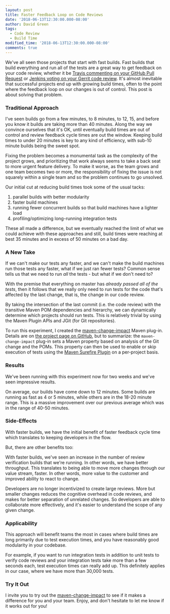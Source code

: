 ```yaml
---
layout: post
title: Faster Feedback Loop on Code Reviews
date: '2018-06-13T12:30:00.000-08:00'
author: David Green
tags:
  - Code Review
  - Build Time
modified_time: '2018-06-13T12:30:00.000-08:00'
comments: true
---
```


We've all seen those projects that start with fast builds. Fast builds that build everything and run all of the tests are a great way to get feedback on your code review, whether it be [Travis commenting on your GitHub Pull Request](https://docs.travis-ci.com/user/pull-requests/) or [Jenkins voting on your Gerrit code review](https://wiki.jenkins.io/display/JENKINS/Gerrit+Trigger). It's almost inevitable that successful projects end up with growing build times, often to the point where the feedback loop on our changes is out of control.  This post is about solving that problem.

### Traditional Approach

I've seen builds go from a few minutes, to 8 minutes, to 12, 15, and before you know it builds are taking more than 40 minutes.  Along the way we convince ourselves that it's OK, until eventually build times are out of control and review feedback cycle times are out the window.  Keeping build times to under 20 minutes is key to any kind of efficiency, with sub-10 minute builds being the sweet spot.

Fixing the problem becomes a monumental task as the complexity of the project grows, and prioritizing that work always seems to take a back seat to more urgent feature delivery.  To make it worse, as the team grows and one team becomes two or more, the responsibility of fixing the issue is not squarely within a single team and so the problem continues to go unsolved.

Our initial cut at reducing build times took some of the usual tacks:
1. parallel builds with better modularity
2. faster build machines
3. running fewer concurrent builds so that build machines have a lighter load
4. profiling/optimizing long-running integration tests

These all made a difference, but we eventually reached the limit of what we could achieve with these approaches and still, build times were reaching at best 35 minutes and in excess of 50 minutes on a bad day.

### A New Take

If we can't make our tests any faster, and we can't make the build machines run those tests any faster, what if we just ran fewer tests?  Common sense tells us that we need to run _all_ the tests - but what if we don't need to?  

With the premise that everything on master has _already passed all of the tests_, then it follows that we really only need to run tests for the code that's affected by the last change, that is, the change in our code review.

By taking the intersection of the last commit (i.e. the code review) with the transitive Maven POM dependencies and hierarchy, we can dynamically determine which projects should run tests.  This is relatively trivial by using the Maven Plugin APIs and JGit (for Git repositories).  

To run this experiment, I created the [maven-change-impact](https://github.com/greensopinion/maven-change-impact) Maven plug-in.  Details are on [the project page on GitHub](https://github.com/greensopinion/maven-change-impact), but to summarize: the `maven-change-impact` plug-in sets a Maven property based on  analysis of the Git change and the POMs.  This property can then be used to enable or skip execution of tests using the [Maven Surefire Plugin](http://maven.apache.org/surefire/maven-surefire-plugin/) on a per-project basis.

### Results

We've been running with this experiment now for two weeks and we've seen impressive results.

On average, our builds have come down to 12 minutes.  Some builds are running as fast as 4 or 5 minutes, while others are in the 18-20 minute range.
This is a massive improvement over our previous average which was in the range of 40-50 minutes.

### Side-Effects

With faster builds, we have the initial benefit of faster feedback cycle time which translates to keeping developers in the flow.

But, there are other benefits too:

With faster builds, we've seen an increase in the number of review verification builds that we're running.  In other words, we have better throughput.  This translates to being able to move more changes through our value stream, faster.  In other words, more value to the customer and improved ability to react to change.

Developers are no longer incentivized to create large reviews.  More but smaller changes reduces the cognitive overhead in code reviews, and makes for better separation of unrelated changes.  So developers are able to collaborate more effectively, and it's easier to understand the scope of any given change.

### Applicability

This approach will benefit teams the most in cases where build times are long primarily due to test execution times, and you have reasonably good modularity in your codebase.

For example, if you want to run integration tests in addition to unit tests to verify code reviews and your integration tests take more than a few seconds each, test execution times can really add up.  This definitely applies in our case, where we have more than 30,000 tests.

### Try It Out

I invite you to try out the [maven-change-impact](https://github.com/greensopinion/maven-change-impact) to see if it makes a difference for you and your team.  Enjoy, and don't hesitate to let me know if it works out for you!

